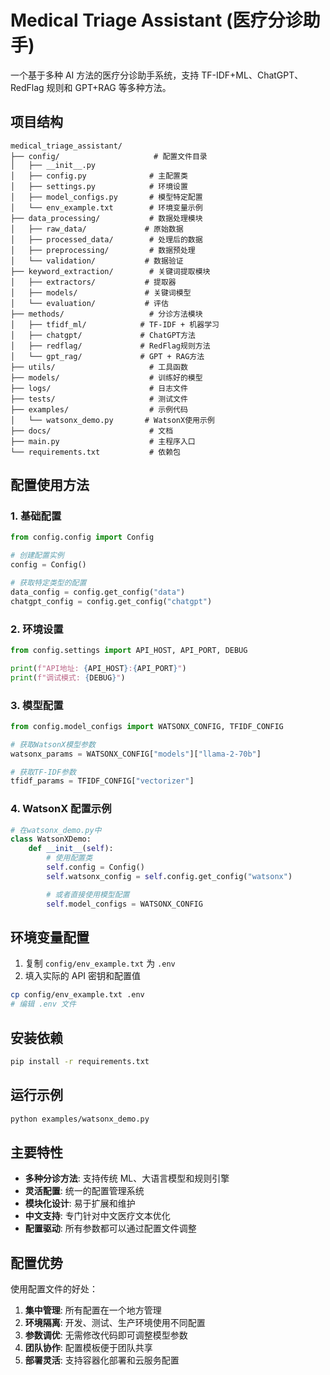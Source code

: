 # Medical Triage Assistant (医疗分诊助手)

一个基于多种 AI 方法的医疗分诊助手系统，支持 TF-IDF+ML、ChatGPT、RedFlag 规则和 GPT+RAG 等多种方法。

## 项目结构

```
medical_triage_assistant/
├── config/                     # 配置文件目录
│   ├── __init__.py
│   ├── config.py              # 主配置类
│   ├── settings.py            # 环境设置
│   ├── model_configs.py       # 模型特定配置
│   └── env_example.txt        # 环境变量示例
├── data_processing/           # 数据处理模块
│   ├── raw_data/             # 原始数据
│   ├── processed_data/        # 处理后的数据
│   ├── preprocessing/         # 数据预处理
│   └── validation/           # 数据验证
├── keyword_extraction/        # 关键词提取模块
│   ├── extractors/           # 提取器
│   ├── models/               # 关键词模型
│   └── evaluation/           # 评估
├── methods/                   # 分诊方法模块
│   ├── tfidf_ml/            # TF-IDF + 机器学习
│   ├── chatgpt/             # ChatGPT方法
│   ├── redflag/             # RedFlag规则方法
│   └── gpt_rag/             # GPT + RAG方法
├── utils/                     # 工具函数
├── models/                    # 训练好的模型
├── logs/                      # 日志文件
├── tests/                     # 测试文件
├── examples/                  # 示例代码
│   └── watsonx_demo.py       # WatsonX使用示例
├── docs/                      # 文档
├── main.py                    # 主程序入口
└── requirements.txt           # 依赖包
```

## 配置使用方法

### 1. 基础配置

```python
from config.config import Config

# 创建配置实例
config = Config()

# 获取特定类型的配置
data_config = config.get_config("data")
chatgpt_config = config.get_config("chatgpt")
```

### 2. 环境设置

```python
from config.settings import API_HOST, API_PORT, DEBUG

print(f"API地址: {API_HOST}:{API_PORT}")
print(f"调试模式: {DEBUG}")
```

### 3. 模型配置

```python
from config.model_configs import WATSONX_CONFIG, TFIDF_CONFIG

# 获取WatsonX模型参数
watsonx_params = WATSONX_CONFIG["models"]["llama-2-70b"]

# 获取TF-IDF参数
tfidf_params = TFIDF_CONFIG["vectorizer"]
```

### 4. WatsonX 配置示例

```python
# 在watsonx_demo.py中
class WatsonXDemo:
    def __init__(self):
        # 使用配置类
        self.config = Config()
        self.watsonx_config = self.config.get_config("watsonx")

        # 或者直接使用模型配置
        self.model_configs = WATSONX_CONFIG
```

## 环境变量配置

1. 复制 `config/env_example.txt` 为 `.env`
2. 填入实际的 API 密钥和配置值

```bash
cp config/env_example.txt .env
# 编辑 .env 文件
```

## 安装依赖

```bash
pip install -r requirements.txt
```

## 运行示例

```bash
python examples/watsonx_demo.py
```

## 主要特性

- **多种分诊方法**: 支持传统 ML、大语言模型和规则引擎
- **灵活配置**: 统一的配置管理系统
- **模块化设计**: 易于扩展和维护
- **中文支持**: 专门针对中文医疗文本优化
- **配置驱动**: 所有参数都可以通过配置文件调整

## 配置优势

使用配置文件的好处：

1. **集中管理**: 所有配置在一个地方管理
2. **环境隔离**: 开发、测试、生产环境使用不同配置
3. **参数调优**: 无需修改代码即可调整模型参数
4. **团队协作**: 配置模板便于团队共享
5. **部署灵活**: 支持容器化部署和云服务配置

